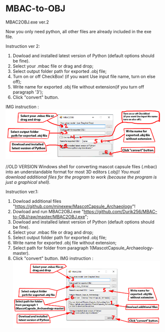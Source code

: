 # MBAC-to-OBJ
MBAC2OBJ.exe ver.2

Now you only need python, all other files are already included in the exe file.

Instruction ver 2:
1. Dowload and installed latest version of Python (default options should be fine).
2. Select your .mbac file or drag and drop;
3. Select output folder path for exported .obj file;
4. Turn on or off CheckBox! (if you want Use input file name, turn on else off);
5. Write name for exported .obj file without extension(if you turn off paragraph '3');
6. Click "convert" button.

IMG instruction : ![Alt Text](instruction_ver.2.png)

//OLD VERSION
Windows shell for converting mascot capsule files (.mbac) into an understandable format for most 3D editors (.obj)!
*You must download additional files for the program to work (because the program is just a graphical shell).*

Instruction ver.1:
1. Dowload additional files "https://github.com/minexew/MascotCapsule_Archaeology"!
2. Dowload and run MBAC2OBJ.exe "https://github.com/Durik256/MBAC-to-OBJ/raw/master/MBAC2OBJ.exe";
3. Dowload and installed latest version of Python (default options should be fine).
4. Select your .mbac file or drag and drop;
5. Select output folder path for exported .obj file;
6. Write name for exported .obj file without extension;
7. Select path for folder from paragraph 1(MascotCapsule_Archaeology-master).
8. Click "convert" button.
IMG instruction : ![Alt Text](instruction.png)
